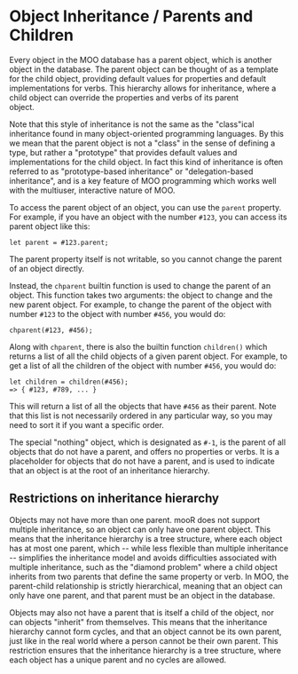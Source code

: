 # Object Inheritance / Parents and Children

Every object in the MOO database has a parent object, which is another object in the database. The parent object can be
thought of as a template for the child object, providing default values for properties and default implementations for
verbs. This hierarchy allows for inheritance, where a child object can override the properties and verbs of its parent  
object.

Note that this style of inheritance is not the same as the "class"ical inheritance found in many object-oriented
programming languages. By this we mean that the parent object is not a "class" in the sense of defining a type, but
rather a "prototype" that provides default values and implementations for the child object. In fact this kind of
inheritance is often referred to as "prototype-based inheritance" or "delegation-based inheritance", and is a key
feature of MOO programming which works well with the multiuser, interactive nature of MOO.

To access the parent object of an object, you can use the `parent` property. For example, if you have an object
with the number `#123`, you can access its parent object like this:

```
let parent = #123.parent;
```

The parent property itself is not writable, so you cannot change the parent of an object directly.

Instead, the `chparent` builtin function is used to change the parent of an object. This function takes two arguments:
the object to change
and the new parent object. For example, to change the parent of the object with number `#123` to the object with number
`#456`, you would do:

```
chparent(#123, #456);
```

Along with `chparent`, there is also the builtin function `children()` which returns a list of all the child objects of
a given parent object. For example, to get a list of all the children of the object with number `#456`, you would do:

```
let children = children(#456);
=> { #123, #789, ... }
```

This will return a list of all the objects that have `#456` as their parent. Note that this list is not necessarily
ordered in any particular way, so you may need to sort it if you want a specific order.

The special "nothing" object, which is designated as `#-1`, is the parent of all objects that do not have a parent, and
offers no properties or verbs. It is a placeholder for objects that do not have a parent, and is used to indicate that
an
object is at the root of an inheritance hierarchy.

## Restrictions on inheritance hierarchy

Objects may not have more than one parent. mooR does not support multiple inheritance, so an object can only have one
parent object. This means that the inheritance hierarchy is a tree structure, where each object has at most one parent,
which -- while less flexible than multiple inheritance -- simplifies the inheritance model and avoids difficulties
associated with multiple inheritance, such as the "diamond problem" where a child object inherits from two parents that
define the same property or verb. In MOO, the parent-child relationship is strictly hierarchical, meaning that an object
can only have one parent, and that parent must be an object in the database.

Objects may also not have a parent that is itself a child of the object, nor can objects "inherit" from themselves.
This means that the inheritance hierarchy cannot form cycles, and that an object cannot be its own parent, just like
in the real world where a person cannot be their own parent. This restriction ensures that the inheritance hierarchy is
a
tree structure, where each object has a unique parent and no cycles are allowed.